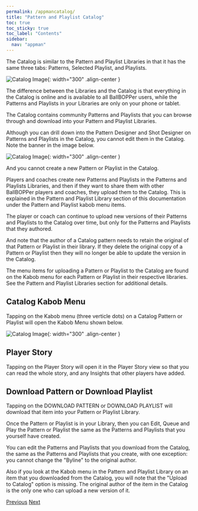 ```yaml
---
permalink: /appmancatalog/
title: "Pattern and Playlist Catalog"
toc: true
toc_sticky: true
toc_label: "Contents"
sidebar:
  nav: "appman"
---
```


The Catalog is similar to the Pattern and Playlist Libraries in that it has the same three tabs: Patterns, Selected Playlist, and Playlists. 

![Catalog Image](../assets/images/Catalog001_500.jpg){: width="300" .align-center } 

The difference between the Libraries and the Catalog is that everything in the Catalog is online and is available to all BallBOPPer users, while the Patterns and Playlists in your Libraries are only on your phone or tablet. 

The Catalog contains community Patterns and Playlists that you can browse through and download into your Pattern and Playlist Libraries.

Although you can drill down into the Pattern Designer and Shot Designer on Patterns and Playlists in the Catalog, you cannot edit them in the Catalog. Note the banner in the image below.

![Catalog Image](../assets/images/CatalogPatternDesigner_500.jpg){: width="300" .align-center } 

And you cannot create a new Pattern or Playlist in the Catalog. 

Players and coaches create new Patterns and Playlists in the Patterns and Playlists Libraries, and then if they want to share them with other BallBOPPer players and coaches, they upload them to the Catalog. This is explained in the Pattern and Playlist Library section of this documentation under the Pattern and Playlist kabob menu items.

The player or coach can continue to upload new versions of their Patterns and Playlists to the Catalog over time, but only for the Patterns and Playlists that they authored. 

And note that the author of a Catalog pattern needs to retain the original of that Pattern or Playlist in their library.  If they delete the original copy of a Pattern or Playlist then they will no longer be able to update the version in the Catalog.

The menu items for uploading a Pattern or Playlist to the Catalog are found on the Kabob menu for each Pattern or Playlist in their respective libraries. See the Pattern and Playlist Libraries section for additional details.

## Catalog Kabob Menu

Tapping on the Kabob menu (three verticle dots) on a Catalog Pattern or Playlist will open the Kabob Menu shown below.

![Catalog Image](../assets/images/CatalogKabob_500.jpg){: width="300" .align-center } 

## Player Story

Tapping on the Player Story will open it in the Player Story view so that you can read the whole story, and any Insights that other players have added.

## Download Pattern or Download Playlist

Tapping on the DOWNLOAD PATTERN or DOWNLOAD PLAYLIST will download that item into your Pattern or Playlist Library. 

Once the Pattern or Playlist is in your Library, then you can Edit, Queue and Play the Pattern or Playlist the same as the Patterns and Playlists that you yourself have created.

You can edit the Patterns and Playlists that you download from the Catalog, the same as the Patterns and Playlists that you create, with one exception: you cannot change the "Byline" to the original author. 

Also if you look at the Kabob menu in the Pattern and Playlist Library on an item that you downloaded from the Catalog, you will note that the "Upload to Catalog" option is missing. The original author of the item in the Catalog is the only one who can upload a new version of it.

  <nav class="pagination">
      <a href="/BallBOPPer/community/" class="pagination--pager" title="Community">Previous</a>
       <a href="/BallBOPPer/robotmanintro/" class="pagination--pager" title="Robot Manual">Next</a>
  </nav>
